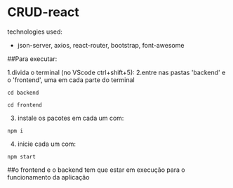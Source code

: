 # CRUD-react

technologies used:
- json-server, axios, react-router, bootstrap, font-awesome

##Para executar:

1.divida o terminal (no VScode ctrl+shift+5):
2.entre nas pastas 'backend' e o 'frontend', uma em cada parte do terminal
```
cd backend 
```
```
cd frontend
```
3. instale os pacotes em cada um com:
```
npm i
```
4. inicie cada um com:
```
npm start
```

##o frontend e o backend tem que estar em execução para o funcionamento da aplicação
